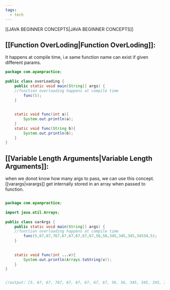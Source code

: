 ```yaml
---
tags:
  - tech
---
```

[[JAVA BEGINNER CONCEPTS|JAVA BEGINNER CONCEPTS]]

## [[Function OverLoding|Function OverLoding]]:

It happens at compile time, i.e same function name can exist if given different params. 
```java
package com.ayanpractice;  
  
public class overLoading {  
    public static void main(String[] args) {  
    //function overloading happens at compile time  
        func(5);  
    }  
  
  
    static void func(int a){  
        System.out.println(a);  
    }  
    static void func(String b){  
        System.out.println(b);  
    }  
}
```


## [[Variable Length Arguments|Variable Length Arguments]]:

when we donot know how many args to pass, we can use this concept.
[[varargs|varargs]] get internally stored in an array when passed to function.
```java

package com.ayanpractice;  
  
import java.util.Arrays;  
  
public class varArgs {  
    public static void main(String[] args) {  
    //function overloading happens at compile time  
        func(5,67,67,767,67,67,67,67,67,56,56,345,345,345,34534,5);  
    }  
  
  
    static void func(int ...v){  
        System.out.println(Arrays.toString(v));  
    }  
}


//output: [5, 67, 67, 767, 67, 67, 67, 67, 67, 56, 56, 345, 345, 345, 34534, 5]

```
